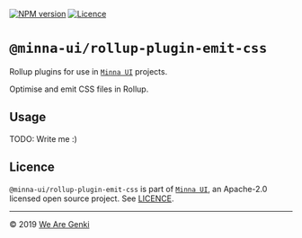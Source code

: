[![NPM version](https://img.shields.io/npm/v/@minna-ui/rollup-plugin-emit-css.svg)](https://www.npmjs.com/package/@minna-ui/rollup-plugin-emit-css)
[![Licence](https://img.shields.io/npm/l/@minna-ui/rollup-plugin-emit-css.svg)](https://github.com/WeAreGenki/minna-ui/blob/master/LICENCE)

# `@minna-ui/rollup-plugin-emit-css`

Rollup plugins for use in [`Minna UI`](https://github.com/WeAreGenki/minna-ui) projects.

Optimise and emit CSS files in Rollup.

## Usage

TODO: Write me :)

## Licence

`@minna-ui/rollup-plugin-emit-css` is part of [`Minna UI`](https://github.com/WeAreGenki/minna-ui), an Apache-2.0 licensed open source project. See [LICENCE](https://github.com/WeAreGenki/minna-ui/blob/master/LICENCE).

---

© 2019 [We Are Genki](https://wearegenki.com)
